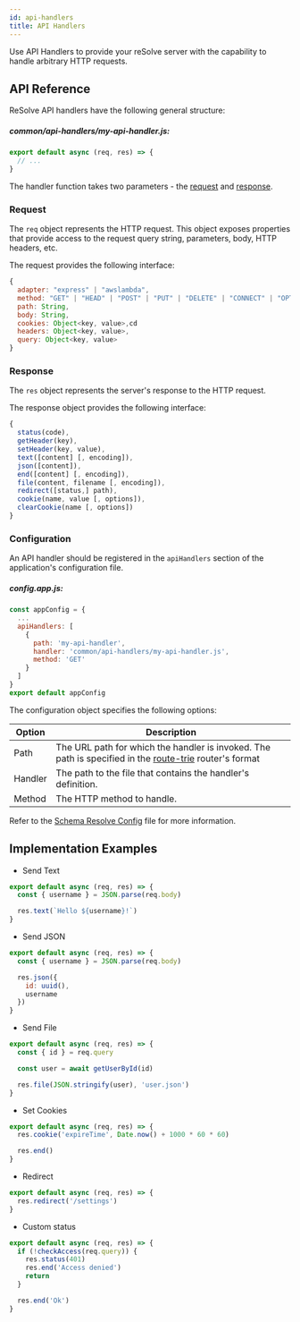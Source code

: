 ```yaml
---
id: api-handlers
title: API Handlers
---
```


Use API Handlers to provide your reSolve server with the capability to handle arbitrary HTTP requests.

## API Reference

ReSolve API handlers have the following general structure:

##### common/api-handlers/my-api-handler.js:

```js
export default async (req, res) => {
  // ...
}
```

The handler function takes two parameters - the [request](#request) and [response](#response).

### Request

The `req` object represents the HTTP request. This object exposes properties that provide access to the request query string, parameters, body, HTTP headers, etc.

The request provides the following interface:

```js
{
  adapter: "express" | "awslambda",
  method: "GET" | "HEAD" | "POST" | "PUT" | "DELETE" | "CONNECT" | "OPTIONS" | "TRACE" | "PATCH",
  path: String,
  body: String,
  cookies: Object<key, value>,cd
  headers: Object<key, value>,
  query: Object<key, value>
}
```

### Response

The `res` object represents the server's response to the HTTP request.

The response object provides the following interface:

```js
{
  status(code),
  getHeader(key),
  setHeader(key, value),
  text([content] [, encoding]),
  json([content]),
  end([content] [, encoding]),
  file(content, filename [, encoding]),
  redirect([status,] path),
  cookie(name, value [, options]),
  clearCookie(name [, options])
}
```

### Configuration

An API handler should be registered in the `apiHandlers` section of the application's configuration file.

##### config.app.js:

```js
const appConfig = {
  ...
  apiHandlers: [
    {
      path: 'my-api-handler',
      handler: 'common/api-handlers/my-api-handler.js',
      method: 'GET'
    }
  ]
}
export default appConfig
```

The configuration object specifies the following options:

| Option     | Description                                                                     |
| ---------- | ------------------------------------------------------------------------------- |
| Path       | The URL path for which the handler is invoked. The path is specified in the [route-trie](https://www.npmjs.com/package/route-trie) router's format |
| Handler    | The path to the file that contains the handler's definition.                    |
| Method     | The HTTP method to handle.                                                      |

Refer to the [Schema Resolve Config](https://github.com/reimagined/resolve/blob/master/packages/core/@reimagined/scripts/configs/schema.resolve.config.json) file for more information.

## Implementation Examples

- Send Text

```js
export default async (req, res) => {
  const { username } = JSON.parse(req.body)

  res.text(`Hello ${username}!`)
}
```

- Send JSON

```js
export default async (req, res) => {
  const { username } = JSON.parse(req.body)

  res.json({
    id: uuid(),
    username
  })
}
```

- Send File

```js
export default async (req, res) => {
  const { id } = req.query

  const user = await getUserById(id)

  res.file(JSON.stringify(user), 'user.json')
}
```

- Set Cookies

```js
export default async (req, res) => {
  res.cookie('expireTime', Date.now() + 1000 * 60 * 60)

  res.end()
}
```

- Redirect

```js
export default async (req, res) => {
  res.redirect('/settings')
}
```

- Custom status

```js
export default async (req, res) => {
  if (!checkAccess(req.query)) {
    res.status(401)
    res.end('Access denied')
    return
  }

  res.end('Ok')
}
```
